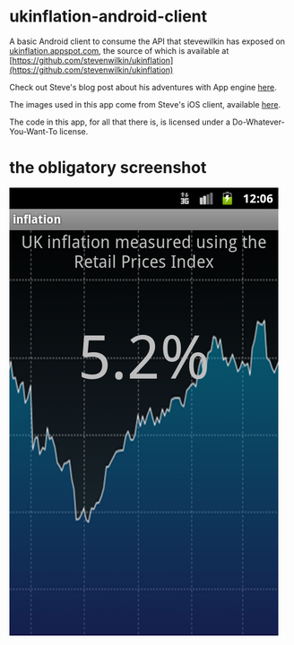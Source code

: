 # ukinflation-android-client

A basic Android client to consume the API that stevewilkin has exposed on
[ukinflation.appspot.com](http://ukinflation.appspot.com/), the source of which
is available at
[https://github.com/stevenwilkin/ukinflation](https://github.com/stevenwilkin/ukinflation)

Check out Steve's blog post about his adventures with App engine [here](http://sickbiscuit.com/blog/2011/05/19/an-ios-client-for-my-uk-inflation-app/).

The images used in this app come from Steve's iOS client, available [here](https://github.com/stevenwilkin/ukinflation-ios-client).

The code in this app, for all that there is, is licensed under a Do-Whatever-You-Want-To license.

# the obligatory screenshot
![ukinflation-android-client screenshot](inflation_screenshot.png)

